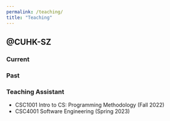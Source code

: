 ```yaml
---
permalink: /teaching/
title: "Teaching"
---
```


## @CUHK-SZ

<!-- ## Current -->

### Current



### Past
### Teaching Assistant
- CSC1001 Intro to CS: Programming Methodology (Fall 2022)
- CSC4001 Software Engineering (Spring 2023)



